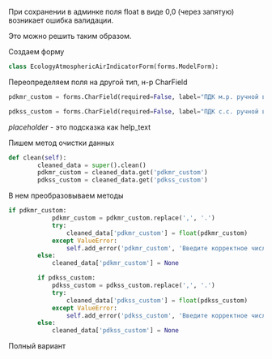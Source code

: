 
При сохранении в админке поля float в виде 0,0 (через запятую) возникает ошибка валидации.

Это можно решить таким образом.

Создаем форму
```python
class EcologyAtmosphericAirIndicatorForm(forms.ModelForm):
```

Переопределяем поля на другой тип, н-р CharField
```python
pdkmr_custom = forms.CharField(required=False, label="ПДК м.р. ручной ввод", widget=forms.TextInput(attrs={'placeholder': '0.0'}))

pdkss_custom = forms.CharField(required=False, label="ПДК с.с. ручной ввод", widget=forms.TextInput(attrs={'placeholder': '0.0'}))
```
*placeholder* - это подсказка как help_text

Пишем метод очистки данных
```python
def clean(self):
        cleaned_data = super().clean()
        pdkmr_custom = cleaned_data.get('pdkmr_custom')
        pdkss_custom = cleaned_data.get('pdkss_custom')
```

В нем преобразовываем методы
```python
if pdkmr_custom:
            pdkmr_custom = pdkmr_custom.replace(',', '.')
            try:
                cleaned_data['pdkmr_custom'] = float(pdkmr_custom)
            except ValueError:
                self.add_error('pdkmr_custom', 'Введите корректное число. Число должно иметь вид 0.0')
        else:
            cleaned_data['pdkmr_custom'] = None

        if pdkss_custom:
            pdkss_custom = pdkss_custom.replace(',', '.')
            try:
                cleaned_data['pdkss_custom'] = float(pdkss_custom)
            except ValueError:
                self.add_error('pdkss_custom', 'Введите корректное число. Число должно иметь вид 0.0')
        else:
            cleaned_data['pdkss_custom'] = None
```


Полный вариант